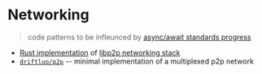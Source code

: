# Networking
> code patterns to be infleunced by [async/await standards progress](../async/)

* [Rust implementation](https://github.com/libp2p/rust-libp2p) of [libp2p networking stack](https://libp2p.io)
* [`driftluo/p2p`](https://github.com/driftluo/p2p) -- minimal implementation of a multiplexed p2p network